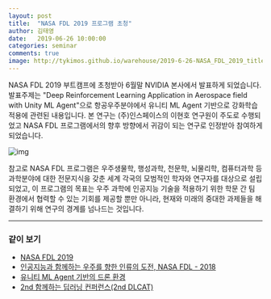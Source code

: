 ```yaml
---
layout: post
title:  "NASA FDL 2019 프로그램 초청"
author: 김태영
date:   2019-06-26 10:00:00
categories: seminar
comments: true
image: http://tykimos.github.io/warehouse/2019-6-26-NASA_FDL_2019_title.png
---
```


NASA FDL 2019 부트캠프에 초청받아 6월말 NVIDIA 본사에서 발표하게 되었습니다. 발표주제는 "Deep Reinforcement Learning Application in Aerospace field with Unity ML Agent"으로 항공우주분야에서 유니티 ML Agent 기반으로 강화학습 적용에 관련된 내용입니다. 본 연구는 (주)인스페이스의 이현호 연구원이 주도로 수행되었고 NASA FDL 프로그램에서의 향후 방향에서 귀감이 되는 연구로 인정받아 참여하게 되었습니다.

![img](http://tykimos.github.io/warehouse/2019-6-26-NASA_FDL_2019_title.png)

참고로 NASA FDL 프로그램은 우주생물학, 행성과학, 천문학, 뇌물리학, 컴퓨터과학 등 과학분야에 대한 전문지식을 갖춘 세계 각국의 모범적인 학자와 연구자를 대상으로 설립되었고, 이 프로그램의 목표는 우주 과학에 인공지능 기술을 적용하기 위한 학문 간 팀 환경에서 협력할 수 있는 기회를 제공할 뿐만 아니라, 현재와 미래의 중대한 과제들을 해결하기 위해 연구의 경계를 넘나드는 것입니다.

---
### 같이 보기

* [NASA FDL 2019](https://frontierdevelopmentlab.org/)
* [인공지능과 함께하는 우주를 향한 인류의 도전, NASA FDL - 2018](https://tykimos.github.io/2019/03/26/NASA_FDL_Program/)
* [유니티 ML Agent 기반의 드론 환경](https://github.com/InSpaceAI/RL-InDrone)
* [2nd 함께하는 딥러닝 컨퍼런스(2nd DLCAT)](https://tykimos.github.io/2019/07/04/ISS_2nd_Deep_Learning_Conference_All_Together/)